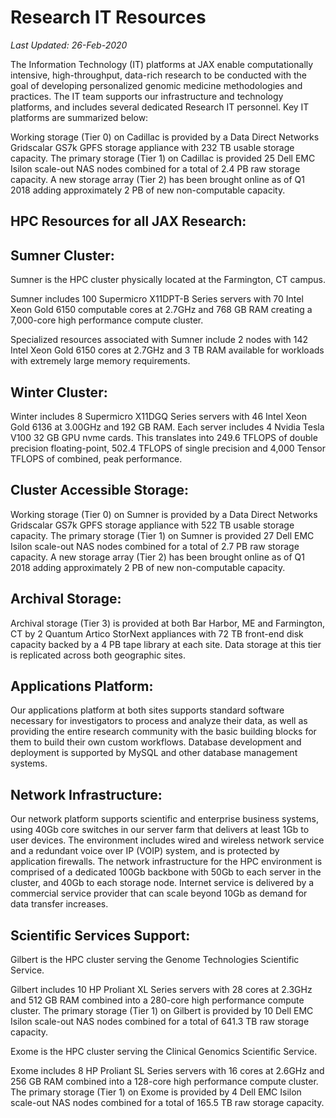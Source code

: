 # Research IT Resources

*Last Updated: 26-Feb-2020*

The Information Technology (IT) platforms at JAX enable computationally intensive, high-throughput, data-rich research to be conducted with the goal of developing personalized genomic medicine methodologies and practices.   The IT team supports our infrastructure and technology platforms, and includes several dedicated Research IT personnel.  Key IT platforms are summarized below:



Working storage (Tier 0) on Cadillac is provided by a Data Direct Networks Gridscalar GS7k GPFS storage appliance with 232 TB usable storage capacity.  The primary storage (Tier 1) on Cadillac is provided 25 Dell EMC Isilon scale-out NAS nodes combined for a total of 2.4 PB raw storage capacity.  A new storage array (Tier 2) has been brought online as of Q1 2018 adding approximately 2 PB of new non-computable capacity.

## HPC Resources for all JAX Research:

## Sumner Cluster:

Sumner is the HPC cluster physically located at the Farmington, CT campus.

Sumner includes 100 Supermicro X11DPT-B Series servers with 70 Intel Xeon Gold 6150 computable cores at 2.7GHz and 768 GB RAM creating a 7,000-core high performance compute cluster.

Specialized resources associated with Sumner include 2 nodes with 142 Intel Xeon Gold 6150 cores at 2.7GHz and 3 TB RAM available for workloads with extremely large memory requirements.

## Winter Cluster:

Winter includes 8 Supermicro X11DGQ Series servers with 46 Intel Xeon Gold 6136 at 3.00GHz and 192 GB RAM.  Each server includes 4 Nvidia Tesla V100 32 GB GPU nvme cards.  This translates into 249.6 TFLOPS of double precision floating-point, 502.4 TFLOPS of single precision and 4,000 Tensor TFLOPS of combined, peak performance.

## Cluster Accessible Storage:

Working storage (Tier 0) on Sumner is provided by a Data Direct Networks Gridscalar GS7k GPFS storage appliance with 522 TB usable storage capacity.  The primary storage (Tier 1) on Sumner is provided 27 Dell EMC Isilon scale-out NAS nodes combined for a total of 2.7 PB raw storage capacity.  A new storage array (Tier 2) has been brought online as of Q1 2018 adding approximately 2 PB of new non-computable capacity.

## Archival Storage:

Archival storage (Tier 3) is provided at both Bar Harbor, ME and Farmington, CT by 2 Quantum Artico StorNext appliances with 72 TB front-end disk capacity backed by a 4 PB tape library at each site.  Data storage at this tier is replicated across both geographic sites.

## Applications Platform:

Our applications platform at both sites supports standard software necessary for investigators to process and analyze their data, as well as providing the entire research community with the basic building blocks for them to build their own custom workflows.  Database development and deployment is supported by MySQL and other database management systems.

## Network Infrastructure:

Our network platform supports scientific and enterprise business systems, using 40Gb core switches in our server farm that delivers at least 1Gb to user devices.  The environment includes wired and wireless network service and a redundant voice over IP (VOIP) system, and is protected by application firewalls. The network infrastructure for the HPC environment is comprised of a dedicated 100Gb backbone with 50Gb to each server in the cluster, and 40Gb to each storage node.  Internet service is delivered by a commercial service provider that can scale beyond 10Gb as demand for data transfer increases.

## Scientific Services Support:

Gilbert is the HPC cluster serving the Genome Technologies Scientific Service.

Gilbert includes 10 HP Proliant XL Series servers with 28 cores at 2.3GHz and 512 GB RAM combined into a 280-core high performance compute cluster.  The primary storage (Tier 1) on Gilbert is provided by 10 Dell EMC Isilon scale-out NAS nodes combined for a total of 641.3 TB raw storage capacity.

Exome is the HPC cluster serving the Clinical Genomics Scientific Service.

Exome includes 8 HP Proliant SL Series servers with 16 cores at 2.6GHz and 256 GB RAM combined into a 128-core high performance compute cluster.  The primary storage (Tier 1) on Exome is provided by 4 Dell EMC Isilon scale-out NAS nodes combined for a total of 165.5 TB raw storage capacity.

